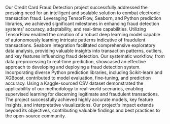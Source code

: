 Our Credit Card Fraud Detection project successfully addressed the pressing need for an intelligent and scalable solution to combat electronic transaction fraud. Leveraging TensorFlow, Seaborn, and Python prediction libraries, we achieved significant milestones in enhancing fraud detection systems' accuracy, adaptability, and real-time capabilities. Utilizing TensorFlow enabled the creation of a robust deep learning model capable of autonomously learning intricate patterns indicative of fraudulent transactions. Seaborn integration facilitated comprehensive exploratory data analysis, providing valuable insights into transaction patterns, outliers, and key features influencing fraud detection.
Our systematic workflow, from data preprocessing to real-time prediction, showcased an effective approach to developing and deploying a fraud detection system. Incorporating diverse Python prediction libraries, including Scikit-learn and XGBoost, contributed to model evaluation, fine-tuning, and prediction accuracy.
Using a Kaggle-sourced CSV dataset demonstrated the applicability of our methodology to real-world scenarios, enabling supervised learning for discerning legitimate and fraudulent transactions. The project successfully achieved highly accurate models, key feature insights, and interpretative visualizations.
Our project's impact extends beyond its objectives, contributing valuable findings and best practices to the open-source community.
